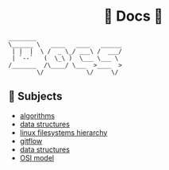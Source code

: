 <div align="center">

# 🔸 Docs 🔸
</div>

```console
________                        
\______ \   ____   ____   ______
 | |  |  \ /  _ \_/ ___\ /  ___/
 | `--`   (  \_\ )  \___ \___ \ 
/_______  /\____/ \___  >____  >
        \/            \/     \/ 
```

## 🔖 Subjects

- <a href="https://github.com/mtellami/docs/tree/master/algorithms">algorithms</a>
- <a href="https://github.com/mtellami/docs/tree/master/data-structures">data structures</a>
- <a href="https://github.com/mtellami/docs/tree/master/linux-filesystems-hierarchy">linux filesystems hierarchy</a>
- <a href="https://github.com/mtellami/docs/tree/master/gitflow">gitflow</a>
- <a href="https://github.com/mtellami/docs/tree/master/data-structures">data structures</a>
- <a href="https://github.com/mtellami/docs/tree/master/osi-model">OSI model</a>

